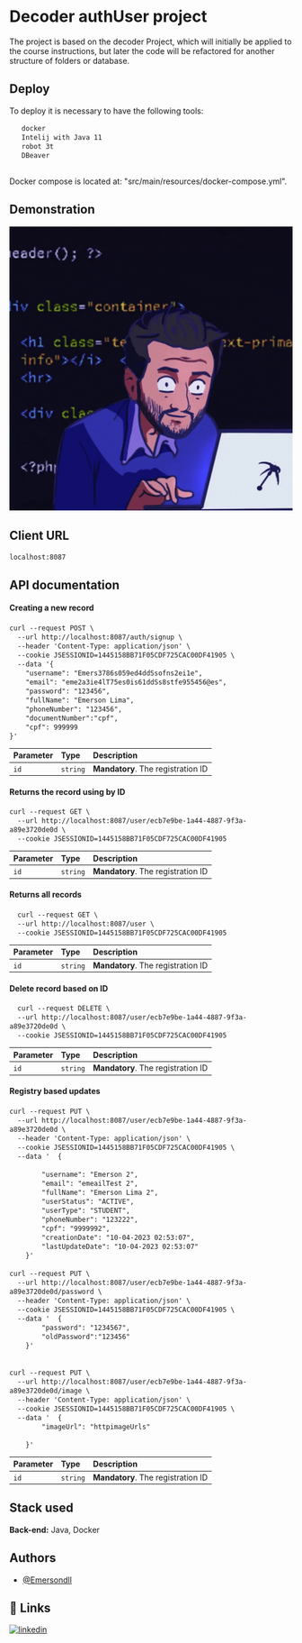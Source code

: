 # Decoder authUser project

The project is based on the decoder Project, which will initially be applied to the course instructions, but later the code will be refactored for another structure of folders or database.

## Deploy

To deploy it is necessary to have the following tools:

```
   docker
   Intelij with Java 11
   robot 3t
   DBeaver
  
```
Docker compose is located at: "src/main/resources/docker-compose.yml".

## Demonstration

<p align="center">
  <img title="#Demo" src="src/main/resources/gif/giphy.gif" width="800px">
</p>

## Client URL

```
localhost:8087

```

## API documentation

#### Creating a new record

```
curl --request POST \
  --url http://localhost:8087/auth/signup \
  --header 'Content-Type: application/json' \
  --cookie JSESSIONID=1445158BB71F05CDF725CAC00DF41905 \
  --data '{
	"username": "Emers3786s059ed4ddSsofns2ei1e",
	"email": "eme2a3ie4lT75es0is61ddSs8stfe955456@es",
	"password": "123456",
	"fullName": "Emerson Lima",
	"phoneNumber": "123456",
	"documentNumber":"cpf",
	"cpf": 999999
}'
```

| Parameter    | Type     | Description                        |
|:-------------|:---------| :--------------------------------- |
| `id`         | `string` | **Mandatory**. The registration ID |


#### Returns the record using by ID

```
curl --request GET \
  --url http://localhost:8087/user/ecb7e9be-1a44-4887-9f3a-a89e3720de0d \
  --cookie JSESSIONID=1445158BB71F05CDF725CAC00DF41905
```

| Parameter    | Type     | Description                        |
|:-------------|:---------| :--------------------------------- |
| `id`         | `string` | **Mandatory**. The registration ID |


#### Returns all records

```
  curl --request GET \
  --url http://localhost:8087/user \
  --cookie JSESSIONID=1445158BB71F05CDF725CAC00DF41905
```

| Parameter    | Type     | Description                        |
|:-------------|:---------| :--------------------------------- |
| `id`         | `string` | **Mandatory**. The registration ID |



#### Delete record based on ID

```
  curl --request DELETE \
  --url http://localhost:8087/user/ecb7e9be-1a44-4887-9f3a-a89e3720de0d \
  --cookie JSESSIONID=1445158BB71F05CDF725CAC00DF41905
```

| Parameter    | Type     | Description                        |
|:-------------|:---------|:-----------------------------------|
| `id`         | `string` | **Mandatory**. The registration ID |

#### Registry based updates

```
curl --request PUT \
  --url http://localhost:8087/user/ecb7e9be-1a44-4887-9f3a-a89e3720de0d \
  --header 'Content-Type: application/json' \
  --cookie JSESSIONID=1445158BB71F05CDF725CAC00DF41905 \
  --data '	{
		
		"username": "Emerson 2",
		"email": "emeailTest 2",
		"fullName": "Emerson Lima 2",
		"userStatus": "ACTIVE",
		"userType": "STUDENT",
		"phoneNumber": "123222",
		"cpf": "9999992",
		"creationDate": "10-04-2023 02:53:07",
		"lastUpdateDate": "10-04-2023 02:53:07"
	}'
	
curl --request PUT \
  --url http://localhost:8087/user/ecb7e9be-1a44-4887-9f3a-a89e3720de0d/password \
  --header 'Content-Type: application/json' \
  --cookie JSESSIONID=1445158BB71F05CDF725CAC00DF41905 \
  --data '	{
		"password": "1234567",
		"oldPassword":"123456"
	}'
	

curl --request PUT \
  --url http://localhost:8087/user/ecb7e9be-1a44-4887-9f3a-a89e3720de0d/image \
  --header 'Content-Type: application/json' \
  --cookie JSESSIONID=1445158BB71F05CDF725CAC00DF41905 \
  --data '	{
		"imageUrl": "httpimageUrls"
		
	}'	
```

| Parameter    | Type     | Description                        |
|:-------------|:---------|:-----------------------------------|
| `id`         | `string` | **Mandatory**. The registration ID |



## Stack used

**Back-end:** Java, Docker


## Authors

- [@Emersondll](https://emersondll.github.io)


## 🔗 Links
[![linkedin](https://img.shields.io/badge/linkedin-0A66C2?style=for-the-badge&logo=linkedin&logoColor=white)](https://www.linkedin.com/in/stackdeveloper/)


